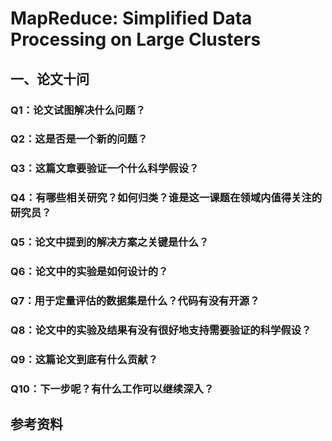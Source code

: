 # MapReduce: Simplified Data Processing on Large Clusters

## 一、论文十问

### Q1：论文试图解决什么问题？

### Q2：这是否是一个新的问题？

### Q3：这篇文章要验证一个什么科学假设？

### Q4：有哪些相关研究？如何归类？谁是这一课题在领域内值得关注的研究员？

### Q5：论文中提到的解决方案之关键是什么？

### Q6：论文中的实验是如何设计的？

### Q7：用于定量评估的数据集是什么？代码有没有开源？

### Q8：论文中的实验及结果有没有很好地支持需要验证的科学假设？

### Q9：这篇论文到底有什么贡献？

### Q10：下一步呢？有什么工作可以继续深入？

## 参考资料



